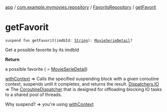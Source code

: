 [app](../../index.md) / [com.example.mymovies.repository](../index.md) / [FavoritsRepository](index.md) / [getFavorit](./get-favorit.md)

# getFavorit

`suspend fun getFavorit(imdbId: `[`String`](https://kotlinlang.org/api/latest/jvm/stdlib/kotlin/-string/index.html)`): `[`MovieSerieDetail`](../../com.example.mymovies.models/-movie-serie-detail/index.md)`?`

Get a possible favorite by its imdbId

**Return**

a possible favorite ( = [MovieSerieDetail](../../com.example.mymovies.models/-movie-serie-detail/index.md))



[withContext](#) =&gt; Calls the specified suspending block with a given coroutine context, suspends until it completes, and returns the result.
[Dispatchers.IO](#) =&gt; The [CoroutineDispatcher](#) that is designed for offloading blocking IO tasks to a shared pool of threads.



Why suspend? =&gt; you're using [withContext](#)

